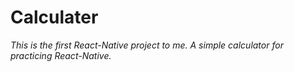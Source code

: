 # Calculater

*This is the first React-Native project to me.*
*A simple calculator for practicing React-Native.*

